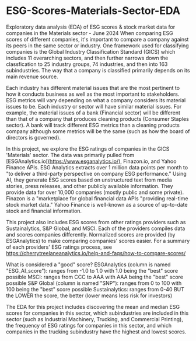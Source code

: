 # ESG-Scores-Materials-Sector-EDA
Exploratory data analysis (EDA) of ESG scores &amp; stock market data for companies in the Materials sector - June 2024
When comparing ESG scores of different companies, it's important to compare a company against its peers in the same sector or industry. One framework used for classifying companies is the Global Industry Classification Standard (GICS) which includes 11 overarching sectors, and then further narrows down the classfication to 25 industry groups, 74 industries, and then into 163 subindustries. The way that a company is classified primarily depends on its main revenue source.

Each industry has different material issues that are the most pertinent to how it conducts business as well as the most important to stakeholders. ESG metrics will vary depending on what a company considers its material issues to be. Each industry or sector will have similar material issues. For example, the material issues of a bank (Financial sector) will be different than that of a company that produces cleaning products (Consumer Staples sector). A bank will track different ESG metrics than a cleaning products company although some metrics will be the same (such as how the board of directors is governed).

In this project, we explore the ESG ratings of companies in the GICS 'Materials' sector. The data was primarily pulled from [ESGAnalytics.io[(https://www.esganalytics.io/), Finazon.io, and Yahoo Finance APIs. ESG Analytics extracts over 1 million data points per month to "to deliver a third-party perspective on company ESG performance." Using AI, they generate ESG scores based on unstructured text from media stories, press releases, and other publicly available information. They provide data for over 10,000 companies (mostly public and some private). Finazon is a "marketplace for global financial data APIs "providing real-time stock market data." Yahoo Finance is well-known as a source of up-to-date stock and financial information.

This project also includes ESG scores from other ratings providers such as Sustainalytics, S&P Global, and MSCI. Each of the providers compiles data and scores companies differently. Normalized scores are provided (by ESGAnalytics) to make comparing companies' scores easier. 
For a summary of each providers' ESG ratings process, see https://cherrytreelaneanalytics.io/help-and-faqs/how-to-compare-scores/

What is considered a "good" score?
ESGAnalytics (column is named "ESG_AI_score"): ranges from -1.0 to 1.0 with 1.0 being the "best" score possible
MSCI: ranges from CCC to AAA with AAA being the "best" score possible
S&P Global (column is named "SNP"): ranges from 0 to 100 with 100 being the "best" score possible
Sustainalytics: ranges from 0-40 BUT the LOWER the score, the better (lower means less risk for investors)


The EDA for this project includes discovering the mean and median ESG scores for companies in this sector, which subindustries are included in this sector (such as Industrial Machinery, Trucking, and Commercial Printing), the frequency of ESG ratings for companies in this sector, and which companies in the trucking subindustry have the highest and lowest scores.
